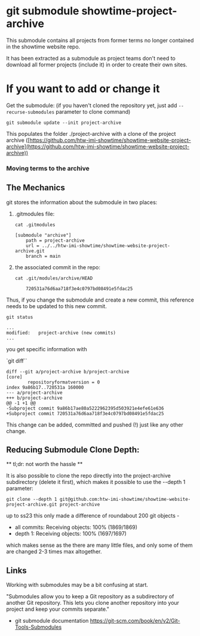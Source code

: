# git submodule showtime-project-archive

This submodule contains all projects from former terms no longer
contained in the showtime website repo.

It has been extracted as a submodule as project teams
don't need to download all former projects (include it)
in order to create their own sites.

# If you want to add or change it

Get the submodule: (if you haven't cloned the repository 
yet, just add `--recurse-submodules` parameter to clone command)

    git submodule update --init project-archive

This populates the folder ./project-archive with a 
clone of the project archive ([https://github.com/htw-imi-showtime/showtime-website-project-archive](https://github.com/htw-imi-showtime/showtime-website-project-archive))

### Moving terms to the archive



## The Mechanics

git stores the information about the submodule in two places:

1. .gitmodules file:

    `cat .gitmodules`
    ```
    [submodule "archive"]
    	path = project-archive
    	url = ../../htw-imi-showtime/showtime-website-project-archive.git
    	branch = main
    ```
2. the associated commit in the repo:

    `cat .git/modules/archive/HEAD`
    ```
        720531a76d6aa718f3e4c0797bd08491e5fdac25
    ```
Thus, if you change the submodule and create a new commit, this reference needs to be updated to this new commit.

`git status`

    ...
	modified:   project-archive (new commits)
    ...

you get specific information with 

`git diff``
```
diff --git a/project-archive b/project-archive
[core]
        repositoryformatversion = 0
index 9a86b17..720531a 160000
--- a/project-archive
+++ b/project-archive
@@ -1 +1 @@
-Subproject commit 9a86b17ae80a5222962395d503921e4efe61e636
+Subproject commit 720531a76d6aa718f3e4c0797bd08491e5fdac25
```

This change can be added, committed and pushed (!) just like any other change.

## Reducing Submodule Clone Depth:

** tl;dr: not worth the hassle **

It is also possible to clone the repo directly into the project-archive subdirectory (delete it first), which makes it possible to use the --depth 1 parameter:

    git clone --depth 1 git@github.com:htw-imi-showtime/showtime-website-project-archive.git project-archive

up to ss23 this only made a difference of roundabout 200 git objects - 

 - all commits: Receiving objects: 100% (1869/1869)
 - depth 1: Receiving objects: 100% (1697/1697)

which makes sense as the there are many little files, and only some of them 
are changed 2-3 times max altogether.

## Links

Working with submodules may be a bit confusing at start. 


"Submodules allow you to keep a Git repository as a subdirectory of another Git repository. This lets you clone another repository into your project and keep your commits separate."

- git submodule documentation https://git-scm.com/book/en/v2/Git-Tools-Submodules
